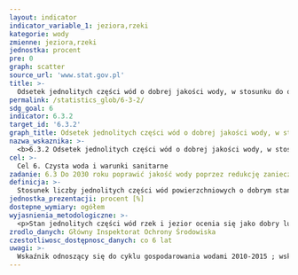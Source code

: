 ```yaml
---
layout: indicator
indicator_variable_1: jeziora,rzeki
kategorie: wody
zmienne: jeziora,rzeki
jednostka: procent
pre: 0
graph: scatter
source_url: 'www.stat.gov.pl'
title: >-
  Odsetek jednolitych części wód o dobrej jakości wody, w stosunku do ogólnej liczby jednolitych części wód poddanych ocenie
permalink: /statistics_glob/6-3-2/
sdg_goal: 6
indicator: 6.3.2
target_id: '6.3.2'
graph_title: Odsetek jednolitych części wód o dobrej jakości wody, w stosunku do ogólnej liczby jednolitych części wód poddanych ocenie
nazwa_wskaznika: >-
  <b>6.3.2 Odsetek jednolitych części wód o dobrej jakości wody, w stosunku do ogólnej liczby jednolitych części wód poddanych ocenie</b>
cel: >-
  Cel 6. Czysta woda i warunki sanitarne
zadanie: 6.3 Do 2030 roku poprawić jakość wody poprzez redukcję zanieczyszczeń, likwidowanie wysypisk śmieci, ograniczenie stosowania szkodliwych substancji chemicznych i innych szkodliwych materiałów. Zmniejszyć o połowę ilość nieoczyszczonych ścieków oraz znacząco podnieść poziom recyklingu i bezpiecznego ponownego użytkowania materiałów w skali globalnej
definicja: >-
  Stosunek liczby jednolitych części wód powierzchniowych o dobrym stanie do ogólnej liczby jednolitych części wód rzecznych monitorowanych w ramach monitoringu diagnostycznego w ostatnich 6 latach w danej kategorii wód tj: (1) jeziora, (2) rzeki.
jednostka_prezentacji: procent [%]
dostepne_wymiary: ogółem
wyjasnienia_metodologiczne: >-
  <p>Stan jednolitych części wód rzek i jezior ocenia się jako dobry lub zły, analizując wyniki klasyfikacji ich stanu lub potencjału ekologicznego (na podstawie wyników badań wskaźników jakości wód wchodzących w skład elementów fizyko-chemicznych, biologicznych i hydromorfologicznych) oraz, jeżeli takie badania były planowane i zrealizowane, wyniki klasyfikacji stanu chemicznego (na podstawie wartości granicznych chemicznych wskaźników jakości wód). O ocenie końcowej decyduje najgorszy wskaźnik. Sklasyfikowanie jednolitej części wód do umiarkowanego lub gorszego stanu/potencjału ekologicznego, bądź do złego stanu chemicznego, wskazuje na zły stan wód, informujący, że w ocenianym okresie jednolita część wód nie spełniała wymagań określonych w przypisanych jej celach środowiskowych. W przypadku, gdy w wyniku oceny uzyskany został co najmniej dobry stan/potencjał ekologiczny, a nie została wykonana ocena stanu chemicznego lub wskazany został dobry stan chemiczny, a nie było możliwości określenia stanu/potencjału ekologicznego, nie można określić końcowej oceny stanu jednolitych części wód. Ocena monitorowanych jednolitych części wód rzek i jezior została uzupełniona o ekspercką ocenę stanu/potencjału ekologicznego pozostałych wód. W przyjętej metodzie, gdy brak było danych umożliwiających precyzyjne określenie stanu/potencjału ekologicznego, dopuszczono przypisanie oceny jako „co najmniej dobry” lub „poniżej dobrego”, co posłużyło określeniu stanu ogólnego tych wód. W związku z cyklicznym planowaniem i programowaniem w gospodarce wodnej w Polsce, dane dotyczące jakości wód powierzchniowych odnoszą się do cyklu obejmującego lata 2010-2015 w odniesieniu do jezior i rzek (jeziora badane w 9 województwach , a rzeki w całym kraju).</p>
zrodlo_danych: Główny Inspektorat Ochrony Środowiska
czestotliwosc_dostępnosc_danych: co 6 lat
uwagi: >-
  Wskaźnik odnoszący się do cyklu gospodarowania wodami 2010-2015 ; wskaźnik odnoszący się do kolejnego cyklu gospodarowania wodami 2016-2021 zostanie obliczony w 2022 r.
---
```

